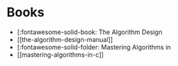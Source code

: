Books
===


- [:fontawesome-solid-book: The Algorithm Design
- [[the-algorithm-design-manual]]
- [:fontawesome-solid-folder: Mastering Algorithms in
- [[mastering-algorithms-in-c]]
